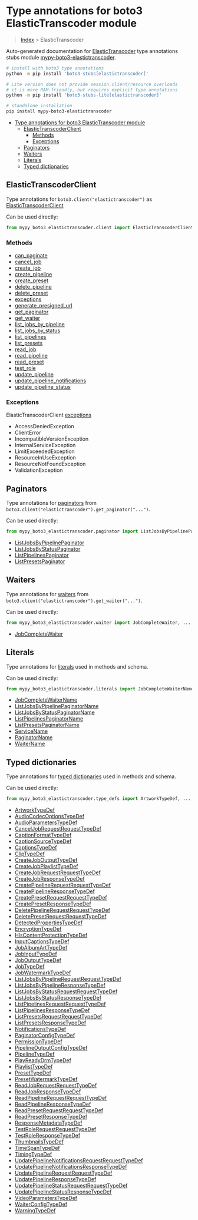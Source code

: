 <a id="type-annotations-for-boto3-elastictranscoder-module"></a>

# Type annotations for boto3 ElasticTranscoder module

> [Index](..) > ElasticTranscoder

Auto-generated documentation for
[ElasticTranscoder](https://boto3.amazonaws.com/v1/documentation/api/latest/reference/services/elastictranscoder.html#ElasticTranscoder)
type annotations stubs module
[mypy-boto3-elastictranscoder](https://pypi.org/project/mypy-boto3-elastictranscoder/).

```bash
# install with boto3 type annotations
python -m pip install 'boto3-stubs[elastictranscoder]'

# Lite version does not provide session.client/resource overloads
# it is more RAM-friendly, but requires explicit type annotations
python -m pip install 'boto3-stubs-lite[elastictranscoder]'

# standalone installation
pip install mypy-boto3-elastictranscoder
```

- [Type annotations for boto3 ElasticTranscoder module](#type-annotations-for-boto3-elastictranscoder-module)
  - [ElasticTranscoderClient](#elastictranscoderclient)
    - [Methods](#methods)
    - [Exceptions](#exceptions)
  - [Paginators](#paginators)
  - [Waiters](#waiters)
  - [Literals](#literals)
  - [Typed dictionaries](#typed-dictionaries)

<a id="elastictranscoderclient"></a>

## ElasticTranscoderClient

Type annotations for `boto3.client("elastictranscoder")` as
[ElasticTranscoderClient](./client.md)

Can be used directly:

```python
from mypy_boto3_elastictranscoder.client import ElasticTranscoderClient
```

<a id="methods"></a>

### Methods

- [can_paginate](./client.md#can_paginate)
- [cancel_job](./client.md#cancel_job)
- [create_job](./client.md#create_job)
- [create_pipeline](./client.md#create_pipeline)
- [create_preset](./client.md#create_preset)
- [delete_pipeline](./client.md#delete_pipeline)
- [delete_preset](./client.md#delete_preset)
- [exceptions](./client.md#exceptions)
- [generate_presigned_url](./client.md#generate_presigned_url)
- [get_paginator](./client.md#get_paginator)
- [get_waiter](./client.md#get_waiter)
- [list_jobs_by_pipeline](./client.md#list_jobs_by_pipeline)
- [list_jobs_by_status](./client.md#list_jobs_by_status)
- [list_pipelines](./client.md#list_pipelines)
- [list_presets](./client.md#list_presets)
- [read_job](./client.md#read_job)
- [read_pipeline](./client.md#read_pipeline)
- [read_preset](./client.md#read_preset)
- [test_role](./client.md#test_role)
- [update_pipeline](./client.md#update_pipeline)
- [update_pipeline_notifications](./client.md#update_pipeline_notifications)
- [update_pipeline_status](./client.md#update_pipeline_status)

<a id="exceptions"></a>

### Exceptions

ElasticTranscoderClient [exceptions](./client.md#exceptions)

- AccessDeniedException
- ClientError
- IncompatibleVersionException
- InternalServiceException
- LimitExceededException
- ResourceInUseException
- ResourceNotFoundException
- ValidationException

<a id="paginators"></a>

## Paginators

Type annotations for [paginators](./paginators.md) from
`boto3.client("elastictranscoder").get_paginator("...")`.

Can be used directly:

```python
from mypy_boto3_elastictranscoder.paginator import ListJobsByPipelinePaginator, ...
```

- [ListJobsByPipelinePaginator](./paginators.md#listjobsbypipelinepaginator)
- [ListJobsByStatusPaginator](./paginators.md#listjobsbystatuspaginator)
- [ListPipelinesPaginator](./paginators.md#listpipelinespaginator)
- [ListPresetsPaginator](./paginators.md#listpresetspaginator)

<a id="waiters"></a>

## Waiters

Type annotations for [waiters](./waiters.md) from
`boto3.client("elastictranscoder").get_waiter("...")`.

Can be used directly:

```python
from mypy_boto3_elastictranscoder.waiter import JobCompleteWaiter, ...
```

- [JobCompleteWaiter](./waiters.md#jobcompletewaiter)

<a id="literals"></a>

## Literals

Type annotations for [literals](./literals.md) used in methods and schema.

Can be used directly:

```python
from mypy_boto3_elastictranscoder.literals import JobCompleteWaiterName, ...
```

- [JobCompleteWaiterName](./literals.md#jobcompletewaitername)
- [ListJobsByPipelinePaginatorName](./literals.md#listjobsbypipelinepaginatorname)
- [ListJobsByStatusPaginatorName](./literals.md#listjobsbystatuspaginatorname)
- [ListPipelinesPaginatorName](./literals.md#listpipelinespaginatorname)
- [ListPresetsPaginatorName](./literals.md#listpresetspaginatorname)
- [ServiceName](./literals.md#servicename)
- [PaginatorName](./literals.md#paginatorname)
- [WaiterName](./literals.md#waitername)

<a id="typed-dictionaries"></a>

## Typed dictionaries

Type annotations for [typed dictionaries](./type_defs.md) used in methods and
schema.

Can be used directly:

```python
from mypy_boto3_elastictranscoder.type_defs import ArtworkTypeDef, ...
```

- [ArtworkTypeDef](./type_defs.md#artworktypedef)
- [AudioCodecOptionsTypeDef](./type_defs.md#audiocodecoptionstypedef)
- [AudioParametersTypeDef](./type_defs.md#audioparameterstypedef)
- [CancelJobRequestRequestTypeDef](./type_defs.md#canceljobrequestrequesttypedef)
- [CaptionFormatTypeDef](./type_defs.md#captionformattypedef)
- [CaptionSourceTypeDef](./type_defs.md#captionsourcetypedef)
- [CaptionsTypeDef](./type_defs.md#captionstypedef)
- [ClipTypeDef](./type_defs.md#cliptypedef)
- [CreateJobOutputTypeDef](./type_defs.md#createjoboutputtypedef)
- [CreateJobPlaylistTypeDef](./type_defs.md#createjobplaylisttypedef)
- [CreateJobRequestRequestTypeDef](./type_defs.md#createjobrequestrequesttypedef)
- [CreateJobResponseTypeDef](./type_defs.md#createjobresponsetypedef)
- [CreatePipelineRequestRequestTypeDef](./type_defs.md#createpipelinerequestrequesttypedef)
- [CreatePipelineResponseTypeDef](./type_defs.md#createpipelineresponsetypedef)
- [CreatePresetRequestRequestTypeDef](./type_defs.md#createpresetrequestrequesttypedef)
- [CreatePresetResponseTypeDef](./type_defs.md#createpresetresponsetypedef)
- [DeletePipelineRequestRequestTypeDef](./type_defs.md#deletepipelinerequestrequesttypedef)
- [DeletePresetRequestRequestTypeDef](./type_defs.md#deletepresetrequestrequesttypedef)
- [DetectedPropertiesTypeDef](./type_defs.md#detectedpropertiestypedef)
- [EncryptionTypeDef](./type_defs.md#encryptiontypedef)
- [HlsContentProtectionTypeDef](./type_defs.md#hlscontentprotectiontypedef)
- [InputCaptionsTypeDef](./type_defs.md#inputcaptionstypedef)
- [JobAlbumArtTypeDef](./type_defs.md#jobalbumarttypedef)
- [JobInputTypeDef](./type_defs.md#jobinputtypedef)
- [JobOutputTypeDef](./type_defs.md#joboutputtypedef)
- [JobTypeDef](./type_defs.md#jobtypedef)
- [JobWatermarkTypeDef](./type_defs.md#jobwatermarktypedef)
- [ListJobsByPipelineRequestRequestTypeDef](./type_defs.md#listjobsbypipelinerequestrequesttypedef)
- [ListJobsByPipelineResponseTypeDef](./type_defs.md#listjobsbypipelineresponsetypedef)
- [ListJobsByStatusRequestRequestTypeDef](./type_defs.md#listjobsbystatusrequestrequesttypedef)
- [ListJobsByStatusResponseTypeDef](./type_defs.md#listjobsbystatusresponsetypedef)
- [ListPipelinesRequestRequestTypeDef](./type_defs.md#listpipelinesrequestrequesttypedef)
- [ListPipelinesResponseTypeDef](./type_defs.md#listpipelinesresponsetypedef)
- [ListPresetsRequestRequestTypeDef](./type_defs.md#listpresetsrequestrequesttypedef)
- [ListPresetsResponseTypeDef](./type_defs.md#listpresetsresponsetypedef)
- [NotificationsTypeDef](./type_defs.md#notificationstypedef)
- [PaginatorConfigTypeDef](./type_defs.md#paginatorconfigtypedef)
- [PermissionTypeDef](./type_defs.md#permissiontypedef)
- [PipelineOutputConfigTypeDef](./type_defs.md#pipelineoutputconfigtypedef)
- [PipelineTypeDef](./type_defs.md#pipelinetypedef)
- [PlayReadyDrmTypeDef](./type_defs.md#playreadydrmtypedef)
- [PlaylistTypeDef](./type_defs.md#playlisttypedef)
- [PresetTypeDef](./type_defs.md#presettypedef)
- [PresetWatermarkTypeDef](./type_defs.md#presetwatermarktypedef)
- [ReadJobRequestRequestTypeDef](./type_defs.md#readjobrequestrequesttypedef)
- [ReadJobResponseTypeDef](./type_defs.md#readjobresponsetypedef)
- [ReadPipelineRequestRequestTypeDef](./type_defs.md#readpipelinerequestrequesttypedef)
- [ReadPipelineResponseTypeDef](./type_defs.md#readpipelineresponsetypedef)
- [ReadPresetRequestRequestTypeDef](./type_defs.md#readpresetrequestrequesttypedef)
- [ReadPresetResponseTypeDef](./type_defs.md#readpresetresponsetypedef)
- [ResponseMetadataTypeDef](./type_defs.md#responsemetadatatypedef)
- [TestRoleRequestRequestTypeDef](./type_defs.md#testrolerequestrequesttypedef)
- [TestRoleResponseTypeDef](./type_defs.md#testroleresponsetypedef)
- [ThumbnailsTypeDef](./type_defs.md#thumbnailstypedef)
- [TimeSpanTypeDef](./type_defs.md#timespantypedef)
- [TimingTypeDef](./type_defs.md#timingtypedef)
- [UpdatePipelineNotificationsRequestRequestTypeDef](./type_defs.md#updatepipelinenotificationsrequestrequesttypedef)
- [UpdatePipelineNotificationsResponseTypeDef](./type_defs.md#updatepipelinenotificationsresponsetypedef)
- [UpdatePipelineRequestRequestTypeDef](./type_defs.md#updatepipelinerequestrequesttypedef)
- [UpdatePipelineResponseTypeDef](./type_defs.md#updatepipelineresponsetypedef)
- [UpdatePipelineStatusRequestRequestTypeDef](./type_defs.md#updatepipelinestatusrequestrequesttypedef)
- [UpdatePipelineStatusResponseTypeDef](./type_defs.md#updatepipelinestatusresponsetypedef)
- [VideoParametersTypeDef](./type_defs.md#videoparameterstypedef)
- [WaiterConfigTypeDef](./type_defs.md#waiterconfigtypedef)
- [WarningTypeDef](./type_defs.md#warningtypedef)
